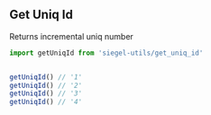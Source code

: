 ## Get Uniq Id

Returns incremental uniq number


```js
import getUniqId from 'siegel-utils/get_uniq_id'


getUniqId() // '1'
getUniqId() // '2'
getUniqId() // '3'
getUniqId() // '4'
```
